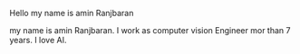 
Hello
my name is amin Ranjbaran


my name is amin Ranjbaran. 
I work as computer vision Engineer mor than 7 years.
I love AI.

